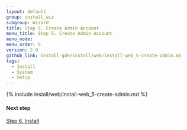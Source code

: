 ```yaml
---
layout: default
group: install_wiz
subgroup: Wizard
title: Step 5. Create Admin Account
menu_title: Step 5. Create Admin Account
menu_node:
menu_order: 6
version: 2.0
github_link: install-gde/install/web/install-web_5-create-admin.md
tags:
  - Install
  - System
  - Setup
---
```


{% include install/web/install-web_5-create-admin.md %}

#### Next step
<a href="{{page.baseurl}}install-gde/install/web/install-web_6-install.html">Step 6. Install</a>
